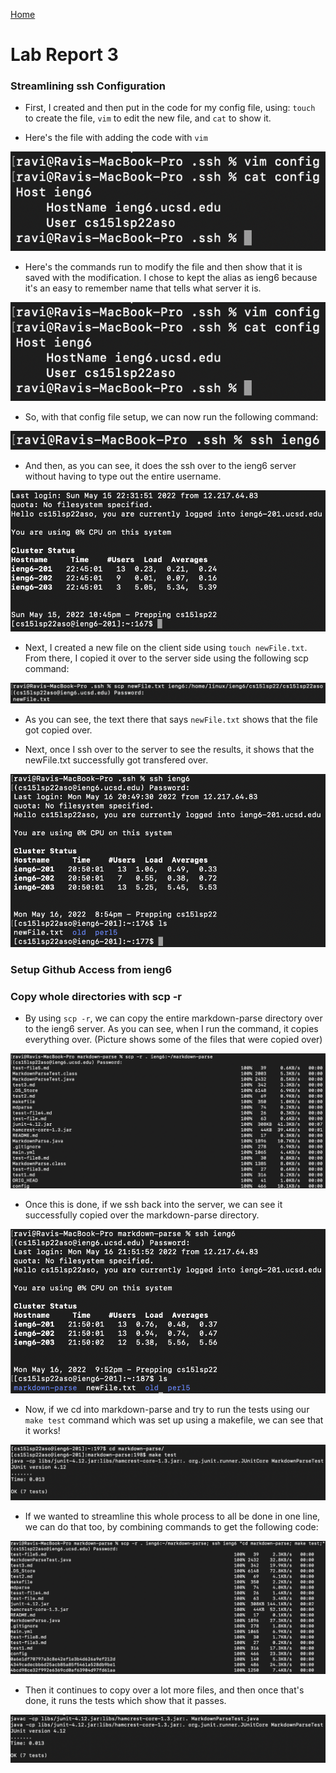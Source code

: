 [Home](../index.md)

# Lab Report 3


### Streamlining ssh Configuration

* First, I created and then put in the code for my config file, using:
 `touch` to create the file, `vim` to edit the new file, and `cat` to show it.

* Here's the file with adding the code with `vim`

![Image](config_code.png)


* Here's the commands run to modify the file and then show that it is saved with the modification. I chose to kept the alias as ieng6 because it's an easy to remember name that tells what server it is.  

![Image](config_code.png)


* So, with that config file setup, we can now run the following command:

![Image](run_ssh.png)


* And then, as you can see, it does the ssh over to the ieng6 server without having to type out the entire username.

![Image](ssh.png)


* Next, I created a new file on the client side using `touch newFile.txt`. From there, I copied it over to the server side using the following scp command:

![Image](scp.png)

* As you can see, the text there that says `newFile.txt` shows that the file got copied over.


* Next, once I ssh over to the server to see the results, it shows that the newFile.txt successfully got transfered over. 

![Image](scp_results.png)




### Setup Github Access from ieng6



### Copy whole directories with scp -r

* By using `scp -r`, we can copy the entire markdown-parse directory over to the ieng6 server. As you can see, when I run the command, it copies everything over. (Picture shows some of the files that were copied over)

![Image](scp-r.png)


* Once this is done, if we ssh back into the server, we can see it successfully copied over the markdown-parse directory.

![Image](ssh_ls.png)


* Now, if we cd into markdown-parse and try to run the tests using our `make test` command which was set up using a makefile, we can see that it works!

![Image](run_tests.png)


* If we wanted to streamline this whole process to all be done in one line, we can do that too, by combining commands to get the following code:

![Image](one_line_command.png)


* Then it continues to copy over a lot more files, and then once that's done, it runs the tests which show that it passes.

![Image](tests.png)

